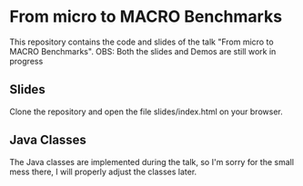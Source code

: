 # From micro to MACRO Benchmarks

This repository contains the code and slides of the talk "From micro to MACRO Benchmarks".
OBS: Both the slides and Demos are still work in progress

## Slides

Clone the repository and open the file slides/index.html on your browser.

## Java Classes

The Java classes are implemented during the talk, so I'm sorry for the small mess there, I will properly adjust the classes later.



